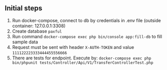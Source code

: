 ## Initial steps

1. Run docker-compose, connect to db by credentials in .env file (outside container: 127.0.0.1:3308)
2. Create database `paxful`
3. Run command `docker-compose exec php bin/console app:fill-db` to fill sample data
4. Request must be sent with header `X-AUTH-TOKEN` and value `111122223333444455556666`
5. There are tests for endpoint. Execute by: `docker-compose exec php bin/phpunit tests/Controller/Api/V1/TransferControllerTest.php`